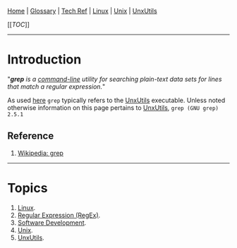[Home](/Slalom-LLC/Slalom-Consulting) | [Glossary](/Glossary) | [Tech Ref](/Tech-Ref) | [Linux](/Tech-Ref/Linux) | [Unix](/Tech-Ref/Unix) | [UnxUtils](/Tech-Ref/Software-Development/UnxUtils)

[[_TOC_]]

---
# Introduction
"_***grep*** is a [command-line](/Tech-Ref/CLI-\(Command-Line-Interface\)) utility for searching plain-text data sets for lines that match a regular expression._"

As used [here](/Tech-Ref/Microsoft/Microsoft-Azure/ADO-\(Azure-DevOps\)/Wiki-\(Azure-DevOps\)) `grep` typically refers to the [UnxUtils](/Tech-Ref/Software-Development/UnxUtils) executable. Unless noted otherwise information on this page pertains to [UnxUtils](/Tech-Ref/Software-Development/UnxUtils), `grep (GNU grep) 2.5.1`

## Reference
1. [Wikipedia: grep](https://en.wikipedia.org/wiki/Grep)

---
# Topics
1. [Linux](/Tech-Ref/Linux).
1. [Regular Expression (RegEx)](/Tech-Ref/Software-Development/RegEx-\(Regular-Expression\)).
1. [Software Development](/Tech-Ref/Software-Development).
1. [Unix](/Tech-Ref/Unix).
1. [UnxUtils](/Tech-Ref/Software-Development/UnxUtils).
